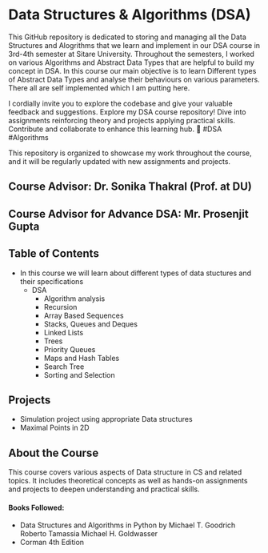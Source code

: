 # Data Structures & Algorithms (DSA)

This GitHub repository is dedicated to storing and managing all the Data Structures and Alogrithms that we learn and implement in our DSA course in 3rd-4th semester at Sitare University. Throughout the semesters, I worked on various Algorithms and Abstract Data Types that are helpful to build my concept in DSA. In this course our main objective is to learn Different types of Abstract Data Types and analyse their behaviours on various parameters. There all are self implemented which I am putting here.

I cordially invite you to explore the codebase and give your valuable feedback and suggestions.
Explore my DSA course repository! Dive into assignments reinforcing theory and projects applying practical skills. Contribute and collaborate to enhance this learning hub. 
🚀 #DSA #Algorithms

This repository is organized to showcase my work throughout the course, and it will be regularly updated with new assignments and projects.

## Course Advisor: Dr. Sonika Thakral (Prof. at DU)
## Course Advisor for Advance DSA: Mr. Prosenjit Gupta

## Table of Contents
- In this course we will learn about different types of data stuctures and their specifications
    - DSA
        - Algorithm analysis
        - Recursion
        - Array Based Sequences
        - Stacks, Queues and Deques
        - Linked Lists
        - Trees
        - Priority Queues
        - Maps and Hash Tables
        - Search Tree
        - Sorting and Selection


## Projects
  - Simulation project using appropriate Data structures
  - Maximal Points in 2D


## About the Course
This course covers various aspects of Data structure in CS and related topics. It includes theoretical concepts as well as hands-on assignments and projects to deepen understanding and practical skills.
#### Books Followed: 
- Data Structures and Algorithms in Python by Michael T. Goodrich Roberto Tamassia Michael H. Goldwasser
- Corman 4th Edition
